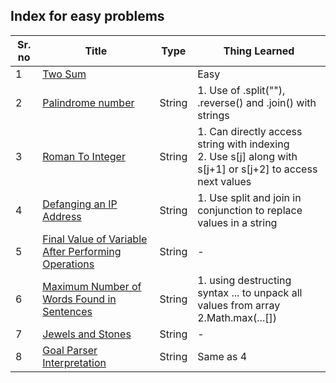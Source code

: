 ## Index for easy problems

| Sr. no         | Title                                             |Type | Thing Learned                               |
| -------------- |---------------------------------------------------|-----|---------------------------------------------|
|1               |[Two Sum](./1.js)                                            ||Easy                                         |
|2               |[Palindrome number](./2.js)                                  |String|1. Use of .split(""), .reverse() and .join() with strings                                        |
|3               |[Roman To Integer](./3.js)                                   |String|1. Can directly access string with indexing <br> 2. Use s[j] along with s[j+1] or s[j+2] to access next values |
|4               |[Defanging an IP Address](./4.ts)                            |String|1. Use split and join in conjunction to replace values in a string  |
|5               |[Final Value of Variable After Performing Operations](./5.ts)|String| - |
|6               |[Maximum Number of Words Found in Sentences](./6.ts)         |String|1. using destructing syntax ... to unpack all values from array <br> 2.Math.max(...[])  |
|7               |[Jewels and Stones](./7.ts)           |String | - |
|8               |[Goal Parser Interpretation](./8.ts) |String |Same as 4    |